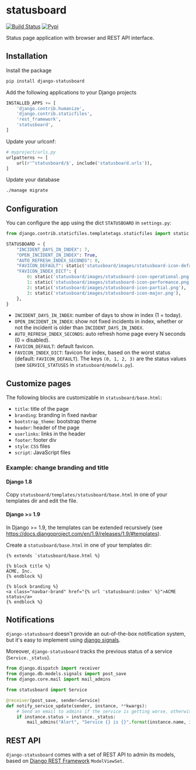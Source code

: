 # statusboard

[![Build Status](https://travis-ci.org/edigiacomo/django-statusboard.svg?branch=master)](https://travis-ci.org/edigiacomo/django-statusboard)
[![Pypi](https://img.shields.io/pypi/v/django-statusboard.svg)](https://pypi.python.org/pypi/django-statusboard/)

Status page application with browser and REST API interface.

## Installation

Install the package

```sh
pip install django-statusboard
```

Add the following applications to your Django projects

```python
INSTALLED_APPS += [
    'django.contrib.humanize',
    'django.contrib.staticfiles',
    'rest_framework',
    'statusboard',
]
```

Update your urlconf:

```python
# myproject/urls.py
urlpatterns += [
    url(r'^statusboard/$', include('statusboard.urls')),
]
```

Update your database

```sh
./manage migrate
```

## Configuration

You can configure the app using the dict `STATUSBOARD` in `settings.py`:

```python
from django.contrib.staticfiles.templatetags.staticfiles import static

STATUSBOARD = {
    "INCIDENT_DAYS_IN_INDEX": 7,
    "OPEN_INCIDENT_IN_INDEX": True,
    "AUTO_REFRESH_INDEX_SECONDS": 0,
    "FAVICON_DEFAULT": static('statusboard/images/statusboard-icon-default.png'),
    "FAVICON_INDEX_DICT": {
        0: static('statusboard/images/statusboard-icon-operational.png'),
        1: static('statusboard/images/statusboard-icon-performance.png'),
        2: static('statusboard/images/statusboard-icon-partial.png'),
        3: static('statusboard/images/statusboard-icon-major.png'),
    },
}
```

* `INCIDENT_DAYS_IN_INDEX`: number of days to show in index (1 = today).
* `OPEN_INCIDENT_IN_INDEX`: show not fixed incidents in index, whether or not
  the incident is older than `INCIDENT_DAYS_IN_INDEX`.
* `AUTO_REFRESH_INDEX_SECONDS`: auto refresh home page every N seconds (0 = disabled).
* `FAVICON_DEFAULT`: default favicon.
* `FAVICON_INDEX_DICT`: favicon for index, based on the worst status (default:
  `FAVICON_DEFAULT`). The keys `(0, 1, 2, 3)` are the status values (see `SERVICE_STATUSES` in `statusboard/models.py`).

## Customize pages

The following blocks are customizable in `statusboard/base.html`:

* `title`: title of the page
* `branding`: branding in fixed navbar
* `bootstrap_theme`: bootstrap theme
* `header`: header of the page
* `userlinks`: links in the header
* `footer`: footer div
* `style`: `CSS` files
* `script`: JavaScript files

### Example: change branding and title


#### Django 1.8

Copy `statusboard/templates/statusboard/base.html` in one of your templates dir
and edit the file.

#### Django >= 1.9

In Django >= 1.9, the templates can be extended recursively (see
https://docs.djangoproject.com/en/1.9/releases/1.9/#templates).

Create a `statusboard/base.html` in one of your templates dir:

```
{% extends `statusboard/base.html %}

{% block title %}
ACME, Inc.
{% endblock %}

{% block branding %}
<a class="navbar-brand" href="{% url 'statusboard:index' %}">ACME status</a>
{% endblock %}
```

## Notifications

`django-statusboard` doesn't provide an out-of-the-box notification system, but
it's easy to implement using [django signals](https://docs.djangoproject.com/en/dev/topics/signals/).

Moreover, `django-statusboard` tracks the previous status of a service
(`Service._status`).

```python
from django.dispatch import receiver
from django.db.models.signals import post_save
from django.core.mail import mail_admins

from statusboard import Service

@receiver(post_save, sender=Service)
def notify_service_update(sender, instance, **kwargs):
    # Send an email to admins if the service is getting worse, otherwise do nothing.
    if instance.status > instance._status:
        mail_admins("Alert", "Service {} is {}".format(instance.name, instance.get_status_display()))
```

## REST API

`django-statusboard` comes with a set of REST API to admin its models, based on [Django REST Framework](https://www.django-rest-framework.org/) `ModelViewSet`.
